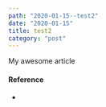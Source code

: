 ```yaml
---
path: "2020-01-15--test2"
date: "2020-01-15"
title: test2
category: "post"
---
```


My awesome article

#### Reference

- [ ]()

